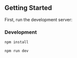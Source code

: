 ## Getting Started

First, run the development server:

### Development

```bash
npm install

npm run dev
```